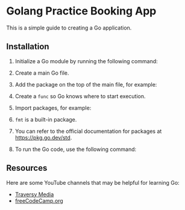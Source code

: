 # Golang Practice Booking App

This is a simple guide to creating a Go application.

## Installation

1. Initialize a Go module by running the following command:

2. Create a main Go file.

3. Add the package on the top of the main file, for example:

4. Create a `func` so Go knows where to start execution.

5. Import packages, for example:


6. `fmt` is a built-in package.

7. You can refer to the official documentation for packages at https://pkg.go.dev/std.

8. To run the Go code, use the following command:


## Resources

Here are some YouTube channels that may be helpful for learning Go:

- [Traversy Media](https://www.youtube.com/watch?v=yyUHQIec83I&t=199s)
- [freeCodeCamp.org](https://www.youtube.com/watch?v=jFfo23yIWac)


